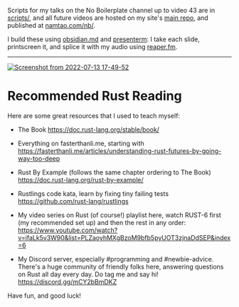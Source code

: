 Scripts for my talks on the No Boilerplate channel up to video 43 are in [scripts/](https://github.com/0atman/noboilerplate/tree/main/scripts), and all future videos are hosted on my site's [main repo](https://github.com/NamtaoProductions/namtao-com/tree/main/src/site/notes), and published at [namtao.com/nb/](https://www.namtao.com/nb/).


I build these using [obsidian.md](https://obsidian.md/) and [presenterm](https://github.com/mfontanini/presenterm): I take each slide, printscreen it, and splice it with my audio using [reaper.fm](http://reaper.fm/).

---

[![Screenshot from 2022-07-13 17-49-52](https://user-images.githubusercontent.com/114097/178788174-86a6e745-a5cb-4d0c-820f-85cedfe9618d.png)](https://www.youtube.com/c/NoBoilerplate)

# Recommended Rust Reading

Here are some great resources that I used to teach myself:

- The Book
https://doc.rust-lang.org/stable/book/

- Everything on fasterthanli.me, starting with
https://fasterthanli.me/articles/understanding-rust-futures-by-going-way-too-deep

- Rust By Example (follows the same chapter ordering to The Book)
https://doc.rust-lang.org/rust-by-example/

- Rustlings code kata, learn by fixing tiny failing tests
https://github.com/rust-lang/rustlings

- My video series on Rust (of course!) playlist here, watch RUST-6 first (my recommended set up) and then the rest in any order:
https://www.youtube.com/watch?v=ifaLk5v3W90&list=PLZaoyhMXgBzoM9bfb5pyUOT3zjnaDdSEP&index=6

- My Discord server, especially #programming and #newbie-advice. There's a huge community of friendly folks here, answering questions on Rust all day every day. Do tag me and say hi!
https://discord.gg/mCY2bBmDKZ

Have fun, and good luck!
